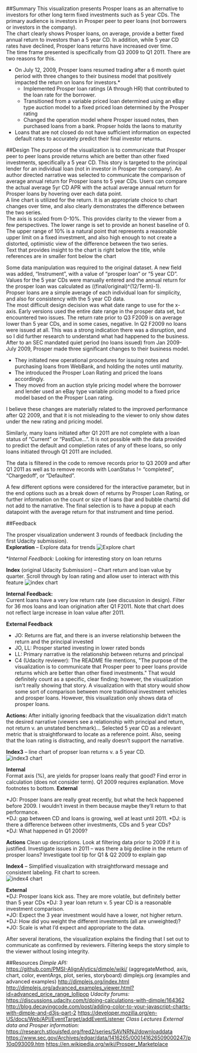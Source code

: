 ##Summary
This visualization presents Prosper loans as an alternative to investors for other long term fixed investments such as 5 year CDs.  The primary audience is investors in Prosper peer to peer loans (not borrowers or investors in the company).  
The chart clearly shows Prosper loans, on average, provide a better fixed annual return to investors than a 5 year CD.  In addition, while 5 year CD rates have declined, Prosper loans returns have increased over time.  
The time frame presented is specifically from Q3 2009 to Q1 2011.  There are two reasons for this.  
* On July 12,  2009, Prosper loans resumed trading after a 6 month quiet period with three changes to their business model that positively impacted the return on loans for investors.* 
	* Implemented Prosper loan ratings (A through HR) that contributed to the loan rate for the borrower.
	* Transitioned from a variable priced loan determined using an eBay type auction model to a fixed priced loan determined by the Prosper rating
	* Changed the operation model where Prosper issued notes, then purchased loans from a bank.  Propser holds the laons to maturity
* Loans that are not closed do not have sufficient information on expected default rates to accurately predict their final investor returns.    

##Design
The purpose of the visualization is to communicate that Prosper peer to peer loans provide returns which are better than other fixed investments, specifically a 5 year CD.  This story is targeted to the principal lender for an individual loan (not in investor in Prosper the company).  An author directed narrative was selected to communicate the comparison of average annual return for Prosper loans to 5 year CDs.  Users can compare the actual average 5yr CD APR with the actual average annual return for Prosper loans by hovering over each data point.  
A line chart is utilized for the return.  It is an appropriate choice to chart changes over time, and also clearly demonstrates the difference between the two series.  
The axis is scaled from 0-10%.  This provides clarity to the viewer from a few perspectives.  The lower range is set to provide an honest baseline of 0.  The upper range of 10% is a natural point that represents a reasonable upper limit on a fixed investment, and also high enough to not create a distorted, optimistic view of the difference between the two series.   
Text that provides insight to the chart is right below the title, while references are in smaller font below the chart

Some data manipulation was required to the original dataset.  A new field was added, “Instrument”, with a value of “prosper loan” or “5 year CD”.  Values for the 5 year CDs were manually entered and the annual return for the prosper loan was calculated as ((final/original)^(12/Term)-1).  
Propser loans are a simple average of each individual loan for simplicity, and also for consistency with the 5 year CD data.  
The most difficult design decision was what date range to use for the x-axis.  Early versions used the entire date range in the prosper data set, but encountered two issues. 
The return rate prior to Q3 F2009 is on average lower than 5 year CDs, and in some cases, negative.  In Q2 F2009 no loans were issued at all.  This was a strong indication there was a disruption, and so I did further research to understand what had happened to the business.  
After to an SEC mandated quiet period (no loans issued) from Jan 2009-July 2009, Prosper made three significant changes to their business model.  
* They initiated new operational procedures for issuing notes and purchasing loans from WebBank, and holding the notes until maturity.
* The introduced the Prosper Loan Rating and priced the loans accordingly.
* They moved from an auction style pricing model where the borrower and lender used an eBay type variable pricing model to a fixed price model based on the Prosper Loan rating.  

I believe these changes are materially related to the improved performance after Q2 2009, and that it is not misleading to the viewer to only show dates under the new rating and pricing model.  

Similarly, many loans initiated after Q1 2011 are not complete with a loan status of “Current” or “PastDue…”.  It is not possible with the data provided to predict the default and completion rates of any of these loans, so only loans initiated through Q1 2011 are included.  

The data is filtered in the code to remove records prior to Q3 2009 and after Q1 2011 as well as to remove records with LoanStatus != “completed”, “Chargedoff’, or “Defaulted”.  

A few different options were considered for the interactive parameter, but in the end options such as a break down of returns by Prosper Loan Rating, or further information on the count or size of loans (bar and bubble charts) did not add to the narrative.  The final selection is to have a popup at each datapoint with the average return for that instrument and time period.  

##Feedback

The prosper visualization underwent 3 rounds of feedback (including the first Udacity submission).  
**Exploration** – Explore data for trends
![Explore chart](images/Explore.png)
 
**Internal Feedback:*	Looking for interesting story on loan returns


**Index** (original Udacity Submission) – Chart return and loan value by quarter.  Scroll through by loan rating and allow user to interact with this feature
![index chart](images/index.png)
 

**Internal Feedback:**	
Current loans have a very low return rate (see discussion in design).  Filter for 36 mos loans and loan origination after Q1 F2011.  Note that chart does not reflect large increase in loan value after 2011.  

**External Feedback**	
* JO:  Returns are flat, and there is an inverse relationship between the return and the principal invested
* JO, LL:  Prosper started investing in lower rated bonds
* LL:  Primary narrative is the relationship between returns and principal
* C4 (Udacity reviewer):  The README file mentions, "The purpose of the visualization is to communicate that Prosper peer to peer loans provide returns which are better than other fixed investments."
That would definitely count as a specific, clear finding; however, the visualization isn't really showing that story. A visualization with that story would show some sort of comparison between more traditional investment vehicles and prosper loans. However, this visualization only shows data of prosper loans.

**Actions:**	After initially ignoring feedback that the visualization didn’t match the desired narrative (viewers see a relationship with principal and return, not return v. an unstated benchmark)…  Selected 5 year CD as a relevant metric that is straightforward to locate as a reference point.  Also, seeing that the loan rating is distracting, and really doesn’t support the narrative.  


**Index3** – line chart of propser loan returns v. a 5 year CD.  
![index3 chart](images/Index3.png)
 
**Internal**	
Format axis (%), are yields for propser loans really that good?  Find error in calculation (does not consider term).  Q1 2009 requires explanation.  Move footnotes to bottom.
**External**

*JO:  Prosper loans are really great recently, but what the heck happened before 2009.  I wouldn’t invest in them because maybe they’ll return to that performance.  
*DJ:  gap between CD and loans is growing, well at least until 2011.
*DJ:  is there a difference between other investments, CDs and 5 year CDs?  
*DJ:  What happened in Q1 2009?

**Actions**	Clean up descriptions.  Look at filtering data prior to 2009 if it is justified.  Investigate issues in 2011 – was there a big decline in the return of prosper loans?  Investigate tool tip for Q1 & Q2 2009 to explain gap

**Index4** – Simplified visualization with straightforward message and consistent labeling.  Fit chart to screen.  
![index4 chart](images/Index4.png)
 
**External**	
*DJ:  Prosper loans kick ass.  They are more volatile, but definitely better than 5 year CDs
*DJ:  3 year loan return v. 5 year CD is a reasonable investment comparison.  
*JO:  Expect the 3 year investment would have a lower, not higher return.
*DJ:  How did you weight the different investments (all are unweighted)?
*JO:  Scale is what I’d expect and appropriate to the data.  

After several iterations, the visualization explains the finding that I set out to communicate as confirmed by reviewers.  Filtering keeps the story simple to the viewer without losing integrity.  

##Resources
*Dimple API:*  
https://github.com/PMSI-AlignAlytics/dimple/wiki/ (aggregateMethod, axis, chart, color, eventArgs, plot, series, storyboard)
dimplejs.org (examples and advanced examples)
http://dimplejs.org/index.html 
http://dimplejs.org/advanced_examples_viewer.html?id=advanced_price_range_lollipop
*Udacity forums:*
https://discussions.udacity.com/t/doing-calculations-with-dimple/164362
http://blog.decayingcode.com/post/adding-color-to-your-javascript-charts-with-dimple-and-d3js-part-2
https://developer.mozilla.org/en-US/docs/Web/API/EventTarget/addEventListener
*Class Lectures*
*External data and Prosper information:*
https://research.stlouisfed.org/fred2/series/SAVNRNJ/downloaddata
https://www.sec.gov/Archives/edgar/data/1416265/000141626509000247/p10q093009.htm
https://en.wikipedia.org/wiki/Prosper_Marketplace
